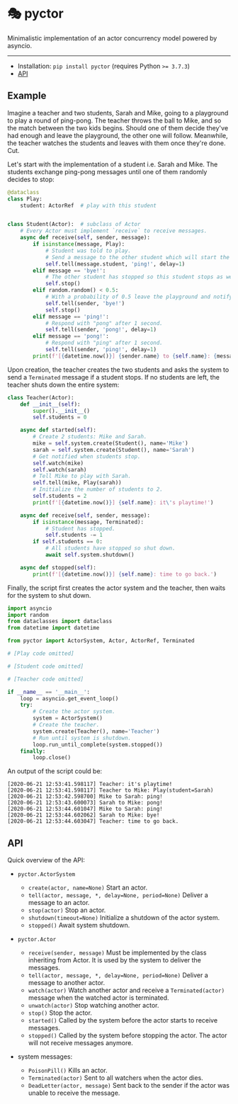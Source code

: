 # 🎭 pyctor

Minimalistic implementation of an actor concurrency model powered by asyncio.

---

* Installation: `pip install pyctor` (requires Python `>= 3.7.3`)
* [API](#api)

## Example

Imagine a teacher and two students, Sarah and Mike, going to a playground to play a round of ping-pong. The teacher throws the ball to Mike, and so the match between the two kids begins. Should one of them decide they've had enough and leave the playground, the other one will follow. Meanwhile, the teacher watches the students and leaves with them once they're done. Cut.

Let's start with the implementation of a student i.e. Sarah and Mike. The students exchange ping-pong messages until one of them randomly decides to stop:

```python
@dataclass
class Play:
    student: ActorRef  # play with this student


class Student(Actor):  # subclass of Actor
    # Every Actor must implement `receive` to receive messages.
    async def receive(self, sender, message):  
        if isinstance(message, Play):
            # Student was told to play. 
            # Send a message to the other student which will start the match.
            self.tell(message.student, 'ping!', delay=1)
        elif message == 'bye!':
            # The other student has stopped so this student stops as well.
            self.stop()
        elif random.random() < 0.5:
            # With a probability of 0.5 leave the playground and notify the other student.
            self.tell(sender, 'bye!')
            self.stop()
        elif message == 'ping!':
            # Respond with "pong" after 1 second.
            self.tell(sender, 'pong!', delay=1)
        elif message == 'pong!':
            # Respond with "ping" after 1 second.
            self.tell(sender, 'ping!', delay=1)
        print(f'[{datetime.now()}] {sender.name} to {self.name}: {message}')
```

Upon creation, the teacher creates the two students and asks the system to send a `Terminated` message if a student stops. If no students are left, the teacher shuts down the entire system:

```python
class Teacher(Actor):
    def __init__(self):
        super().__init__()
        self.students = 0

    async def started(self):
        # Create 2 students: Mike and Sarah.
        mike = self.system.create(Student(), name='Mike')
        sarah = self.system.create(Student(), name='Sarah')
        # Get notified when students stop.
        self.watch(mike)
        self.watch(sarah)
        # Tell Mike to play with Sarah.
        self.tell(mike, Play(sarah))
        # Initialize the number of students to 2.
        self.students = 2
        print(f'[{datetime.now()}] {self.name}: it\'s playtime!')

    async def receive(self, sender, message):
        if isinstance(message, Terminated):
            # Student has stopped.
            self.students -= 1
        if self.students == 0:
            # All students have stopped so shut down.
            await self.system.shutdown()

    async def stopped(self):
        print(f'[{datetime.now()}] {self.name}: time to go back.')
```

Finally, the script first creates the actor system and the teacher, then waits for the system to shut down.

```python
import asyncio
import random
from dataclasses import dataclass
from datetime import datetime

from pyctor import ActorSystem, Actor, ActorRef, Terminated

# [Play code omitted]

# [Student code omitted]

# [Teacher code omitted]

if __name__ == '__main__':
    loop = asyncio.get_event_loop()
    try:
        # Create the actor system.
        system = ActorSystem()
        # Create the teacher.
        system.create(Teacher(), name='Teacher')
        # Run until system is shutdown.
        loop.run_until_complete(system.stopped())
    finally:
        loop.close()
```

An output of the script could be:

```
[2020-06-21 12:53:41.598117] Teacher: it's playtime!
[2020-06-21 12:53:41.598117] Teacher to Mike: Play(student=Sarah)
[2020-06-21 12:53:42.598700] Mike to Sarah: ping!
[2020-06-21 12:53:43.600073] Sarah to Mike: pong!
[2020-06-21 12:53:44.601047] Mike to Sarah: ping!
[2020-06-21 12:53:44.602062] Sarah to Mike: bye!
[2020-06-21 12:53:44.603047] Teacher: time to go back.
```

## API

Quick overview of the API:

* `pyctor.ActorSystem`
  * `create(actor, name=None)` Start an actor.
  * `tell(actor, message, *, delay=None, period=None)` Deliver a message to an actor.
  * `stop(actor)` Stop an actor.
  * `shutdown(timeout=None)` Initialize a shutdown of the actor system.
  * `stopped()` Await system shutdown.

* `pyctor.Actor`
  * `receive(sender, message)` Must be implemented by the class inheriting from Actor. It is used by the system to deliver the messages.
  * `tell(actor, message, *, delay=None, period=None)` Deliver a message to another actor.
  * `watch(actor)` Watch another actor and receive a `Terminated(actor)` message when the watched actor is terminated.
  * `unwatch(actor)` Stop watching another actor.
  * `stop()` Stop the actor.
  * `started()` Called by the system before the actor starts to receive messages.
  * `stopped()` Called by the system before stopping the actor. The actor will not receive messages anymore.

* system messages:
  * `PoisonPill()` Kills an actor.
  * `Terminated(actor)` Sent to all watchers when the actor dies.
  * `DeadLetter(actor, message)` Sent back to the sender if the actor was unable to receive the message.